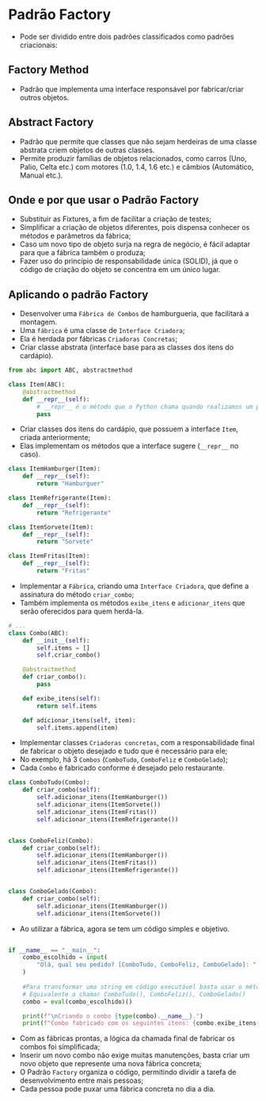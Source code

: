# **Padrão Factory**

* Pode ser dividido entre dois padrões classificados como padrões criacionais:

## **Factory Method**

* Padrão que implementa uma interface responsável por fabricar/criar outros objetos.

## **Abstract Factory**

* Padrão que permite que classes que não sejam herdeiras de uma classe abstrata criem objetos de outras classes.
* Permite produzir famílias de objetos relacionados, como carros (Uno, Palio, Celta etc.) com motores (1.0, 1.4, 1.6 etc.) e câmbios (Automático, Manual etc.).

## **Onde e por que usar o Padrão Factory**

* Substituir as Fixtures, a fim de facilitar a criação de testes;
* Simplificar a criação de objetos diferentes, pois dispensa conhecer os métodos e parâmetros da fábrica;
* Caso um novo tipo de objeto surja na regra de negócio, é fácil adaptar para que a fábrica também o produza;
* Fazer uso do princípio de responsabilidade única (SOLID), já que o código de criação do objeto se concentra em um único lugar.

## **Aplicando o padrão Factory**

* Desenvolver uma `Fábrica de Combos` de hamburgueria, que facilitará a montagem.
* Uma `fábrica` é uma classe de `Interface Criadora`;
* Ela é herdada por fábricas `Criadoras Concretas`;
* Criar classe abstrata (interface base para as classes dos itens do cardápio).

~~~py
from abc import ABC, abstractmethod

class Item(ABC):
    @abstractmethod
    def __repr__(self):
        # __repr__ é o método que o Python chama quando realizamos um print() do objeto 
        pass
~~~

* Criar classes dos itens do cardápio, que possuem a interface `Item`, criada anteriormente;
* Elas implementam os métodos que a interface sugere (`__repr__` no caso).

~~~py
class ItemHamburger(Item):
    def __repr__(self):
        return "Hamburguer"

class ItemRefrigerante(Item):
    def __repr__(self):
        return "Refrigerante"

class ItemSorvete(Item):
    def __repr__(self):
        return "Sorvete"

class ItemFritas(Item):
    def __repr__(self):
        return "Fritas"
~~~

* Implementar a `Fábrica`, criando uma `Interface Criadora`, que define a assinatura do método `criar_combo`;
* Também implementa os métodos `exibe_itens` e `adicionar_itens` que serão oferecidos para quem herdá-la.

~~~py
# ...
class Combo(ABC):
    def __init__(self):
        self.items = []
        self.criar_combo()

    @abstractmethod
    def criar_combo():
        pass

    def exibe_itens(self):
        return self.items

    def adicionar_itens(self, item):
        self.items.append(item)
~~~

* Implementar classes `Criadoras concretas`, com a responsabilidade final de fabricar o objeto desejado e tudo que é necessário para ele;
* No exemplo, há 3 `Combos` (`ComboTudo`, `ComboFeliz` e `ComboGelado`);
* Cada `Combo` é fabricado conforme é desejado pelo restaurante.

~~~py
class ComboTudo(Combo):
    def criar_combo(self):
        self.adicionar_itens(ItemHamburger())
        self.adicionar_itens(ItemSorvete())
        self.adicionar_itens(ItemFritas())
        self.adicionar_itens(ItemRefrigerante())


class ComboFeliz(Combo):
    def criar_combo(self):
        self.adicionar_itens(ItemHamburger())
        self.adicionar_itens(ItemFritas())
        self.adicionar_itens(ItemRefrigerante())


class ComboGelado(Combo):
    def criar_combo(self):
        self.adicionar_itens(ItemHamburger())
        self.adicionar_itens(ItemSorvete())
~~~

* Ao utilizar a fábrica, agora se tem um código simples e objetivo.

~~~py

if __name__ == "__main__":
    combo_escolhido = input(
        "Olá, qual seu pedido? [ComboTudo, ComboFeliz, ComboGelado]: "
    )
    
    #Para transformar uma string em código executável basta usar o método eval()
    # Equivalente a chamar ComboTudo(), ComboFeliz(), ComboGelado()
    combo = eval(combo_escolhido)()

    print(f"\nCriando o combo {type(combo).__name__}.")
    print(f"Combo fabricado com os seguintes itens: {combo.exibe_itens()}")
~~~

* Com as fábricas prontas, a lógica da chamada final de fabricar os combos foi simplificada;
* Inserir um novo combo não exige muitas manutenções, basta criar um novo objeto que represente uma nova fábrica concreta;
* O Padrão `Factory` organiza o código, permitindo dividir a tarefa de desenvolvimento entre mais pessoas;
* Cada pessoa pode puxar uma fábrica concreta no dia a dia.
